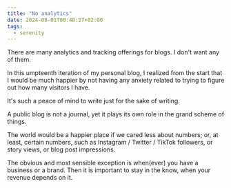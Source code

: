 ```yaml
---
title: "No analytics"
date: 2024-08-01T00:48:27+02:00
tags:
  - serenity
---
```


There are many analytics and tracking offerings for blogs. I don't want any of
them.

In this umpteenth iteration of my personal blog, I realized from the start that
I would be much happier by not having any anxiety related to trying to figure
out how many visitors I have.

It's such a peace of mind to write just for the sake of writing.

A public blog is not a journal, yet it plays its own role in the grand scheme of
things.

The world would be a happier place if we cared less about numbers; or, at least,
certain numbers, such as Instagram / Twitter / TikTok followers, or story views,
or blog post impressions.

The obvious and most sensible exception is when(ever) you have a business or a
brand. Then it is important to stay in the know, when your revenue depends on
it.

